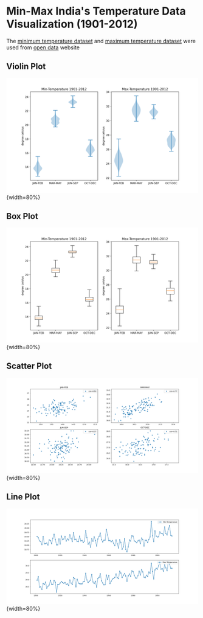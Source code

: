 
# Min-Max India's Temperature Data Visualization (1901-2012)

The [minimum temperature dataset](https://data.gov.in/resource/annual-and-seasonal-minimum-temperature-india)
and [maximum temperature dataset](https://data.gov.in/resource/annual-and-seasonal-maximum-temperature-india) were
used from [open data](https://data.gov.in/) website


## Violin Plot

![Violin Plot](violin-plot.png){width=80%}

## Box Plot

![Box Plot](box-plot.png){width=80%}

## Scatter Plot

![Scatter Plot](scatter.png){width=80%}

## Line Plot

![Scatter Plot](line-plot.png){width=80%}